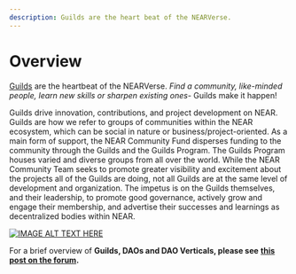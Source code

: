 ```yaml
---
description: Guilds are the heart beat of the NEARVerse.
---
```


# Overview

[Guilds](https://near.org/guilds/) are the heartbeat of the NEARVerse. _Find a community, like-minded people, learn new skills or sharpen existing ones_- Guilds make it happen!

Guilds drive innovation, contributions, and project development on NEAR. Guilds are how we refer to groups of communities within the NEAR ecosystem, which can be social in nature or business/project-oriented. As a main form of support, the NEAR Community Fund disperses funding to the community through the Guilds and the Guilds Program. The Guilds Program houses varied and diverse groups from all over the world. While the NEAR Community Team seeks to promote greater visibility and excitement about the projects all of the Guilds are doing, not all Guilds are at the same level of development and organization. The impetus is on the Guilds themselves, and their leadership, to promote good governance, actively grow and engage their membership, and advertise their successes and learnings as decentralized bodies within NEAR.

[![IMAGE ALT TEXT HERE](http://img.youtube.com/vi/dCMjvVFBnXc/0.jpg)](http://www.youtube.com/watch?v=dCMjvVFBnXc)

For a brief overview of **Guilds, DAOs and DAO Verticals, please see** [**this post on the forum**](https://gov.near.org/t/guide-guilds-daos-dao-verticals-what-does-it-all-mean/4463)**.**

